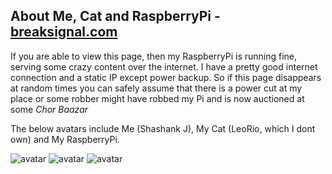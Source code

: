 ## About Me, Cat and RaspberryPi - [breaksignal.com](https://breaksignal.com)

If you are able to view this page, then my RaspberryPi is running fine, serving some crazy content over the internet. I have a pretty good internet connection and a static IP except power backup. So if this page disappears at random times you can safely assume that there is a power cut at my place or some robber might have robbed my Pi and is now auctioned at some _Chor Baazar_

The below avatars include Me (Shashank J), My Cat (LeoRio, which I dont own) and My RaspberryPi.

![avatar](https://images.weserv.nl/?url=https://raw.githubusercontent.com/shashank-mugiwara/breaksignal/website-structure/images/shashankj.jpeg?v=4&h=150&w=150&fit=cover&mask=rectangle&maxage=7d
)
![avatar](https://images.weserv.nl/?url=https://raw.githubusercontent.com/shashank-mugiwara/breaksignal/website-structure/images/leorio.jpeg?v=4&h=150&w=150&fit=cover&mask=rectangle&maxage=7d
)
![avatar](https://images.weserv.nl/?url=https://raw.githubusercontent.com/shashank-mugiwara/breaksignal/website-structure/images/myrasp.jpeg?v=4&h=150&w=150&fit=cover&mask=rectangle&maxage=7d
)